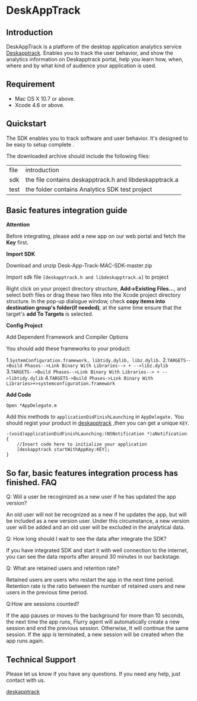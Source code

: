 DeskAppTrack
================
Introduction
------------
DeskAppTrack is a platform of the desktop application
analytics service [Deskapptrack][dm]. Enables you to track the user behavior,
and show the analytics information on Deskapptrack portal, help you learn how,
when, where and by what kind of audience your application is used.

Requirement
------------

* Mac OS X 10.7 or above.
* Xcode 4.6 or above.

Quickstart
-----------------------------------------------------

The SDK enables you to track software and user behavior. It's
designed to be easy to setup complete .

The downloaded archive should include the following files:

<table>
<tr>
<td>file</td>
<td>introduction</td>
</tr>
<tr>
<td>sdk</td>
<td>the file contains deskapptrack.h and libdeskapptrack.a</td>
</tr>
<tr>
<td>test</td>
<td>the folder contains Analytics SDK test project</td>
</tr>
</table>

Basic features integration guide
-------------------------------------------------
**Attention**

Before integrating, please add a new app on our web portal and fetch the
**Key** first.
    
**Import SDK**
    
Download and unzip Desk-App-Track-MAC-SDK-master.zip
    
Import sdk file `[deskapptrack.h and libdeskapptrack.a]` to project

Right click on your project directory structure, **Add->Existing Files…**, and
select both files or drag these two files into the Xcode project directory
structure. In the pop-up dialogue window, check **copy items into destination group's folder(if needed)**, at the same time ensure that the target's **add To Targets** is selected.
    
**Config Project**
    
Add Dependent Framework and Compiler Options
    
You should add these frameworks to your product:
    
1.`SystemConfiguration.framework, libtidy.dylib, libz.dylib.`
2.`TARGETS-->Build Phases-->Link Binary With Libraries--> + -->libz.dylib`
3.`TARGETS-->Build Phases-->Link Binary With Libraries--> + -->libtidy.dylib`
4.`TARGETS->Build Phases->Link Binary With Libraries>+>systemconfiguration.framework`

    
**Add Code**

`Open *AppDelegate.m`
    
Add this methods to `applicationDidFinishLaunching` in `AppDelegate.`
You should regist your product in [deskapptrack][dm] ,then you can get a
unique `KEY`.

    -(void)applicationDidFinishLaunching:(NSNotification *)aNotification
    {
        //Insert code here to initialize your application
        [deskapptrack startWithAppKey:KEY];
    }
    
So far, basic features integration process has finished.
FAQ
-------------------------------------------------

Q: Wiil a user be recoginized as a new user if he has updated the app version?

An old user will not be recognized as a new if he updates the app, but will be included as a new version user. Under this circumstance, a new version user will be added and an old user will be excluded in the analytical data.

Q: How long should I wait to see the data after integrate the SDK?

If you have integrated SDK and start it with well connection to the internet, you can see the data reports after around 30 minutes in our backstage.

Q: What are retained users and retention rate?

Retained users are users who restart the app in the next time period. Retention rate is the ratio between the number of retained users and new users in the previous time period. 

Q:How are sessions counted?

If the app pauses or moves to the background for more than 10 seconds, the next time the app runs, Flurry agent will automatically create a new session and end the previous session. Otherwise, It will continue the same session.  If the app is terminated, a new session will be created when the app runs again.

**Technical Support**
-------------------------------------------------

Please let us know if you have any questions. If you need any help, just
contact with us.
    
[deskapptrack][dm]

[dm]: http://www.deskapptrack.com
